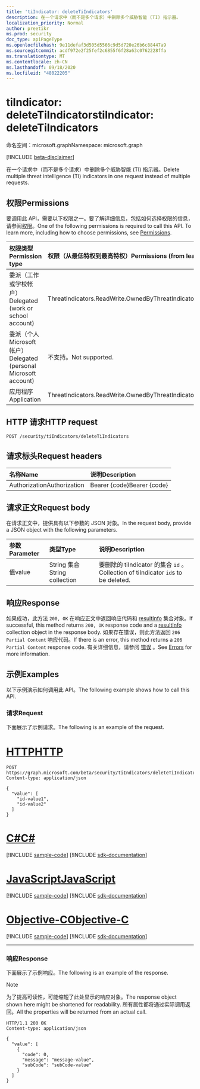 ```yaml
---
title: 'tiIndicator: deleteTiIndicators'
description: 在一个请求中（而不是多个请求）中删除多个威胁智能 (TI) 指示器。
localization_priority: Normal
author: preetikr
ms.prod: security
doc_type: apiPageType
ms.openlocfilehash: 9e11defaf3d505d5566c9d5d720e26b6c88447a9
ms.sourcegitcommit: acdf972e2f25fef2c6855f6f28a63c0762228ffa
ms.translationtype: MT
ms.contentlocale: zh-CN
ms.lasthandoff: 09/18/2020
ms.locfileid: "48022205"
---
```

# <a name="tiindicator-deletetiindicators"></a><span data-ttu-id="6c097-103">tiIndicator: deleteTiIndicators</span><span class="sxs-lookup"><span data-stu-id="6c097-103">tiIndicator: deleteTiIndicators</span></span>

<span data-ttu-id="6c097-104">命名空间：microsoft.graph</span><span class="sxs-lookup"><span data-stu-id="6c097-104">Namespace: microsoft.graph</span></span>

[!INCLUDE [beta-disclaimer](../../includes/beta-disclaimer.md)]

<span data-ttu-id="6c097-105">在一个请求中（而不是多个请求）中删除多个威胁智能 (TI) 指示器。</span><span class="sxs-lookup"><span data-stu-id="6c097-105">Delete multiple threat intelligence (TI) indicators in one request instead of multiple requests.</span></span>

## <a name="permissions"></a><span data-ttu-id="6c097-106">权限</span><span class="sxs-lookup"><span data-stu-id="6c097-106">Permissions</span></span>

<span data-ttu-id="6c097-p101">要调用此 API，需要以下权限之一。要了解详细信息，包括如何选择权限的信息，请参阅[权限](/graph/permissions-reference)。</span><span class="sxs-lookup"><span data-stu-id="6c097-p101">One of the following permissions is required to call this API. To learn more, including how to choose permissions, see [Permissions](/graph/permissions-reference).</span></span>

| <span data-ttu-id="6c097-109">权限类型</span><span class="sxs-lookup"><span data-stu-id="6c097-109">Permission type</span></span> | <span data-ttu-id="6c097-110">权限（从最低特权到最高特权）</span><span class="sxs-lookup"><span data-stu-id="6c097-110">Permissions (from least to most privileged)</span></span> |
|:---------------------------------------|:--------------------------------------------|
| <span data-ttu-id="6c097-111">委派（工作或学校帐户）</span><span class="sxs-lookup"><span data-stu-id="6c097-111">Delegated (work or school account)</span></span>     | <span data-ttu-id="6c097-112">ThreatIndicators.ReadWrite.OwnedBy</span><span class="sxs-lookup"><span data-stu-id="6c097-112">ThreatIndicators.ReadWrite.OwnedBy</span></span> |
| <span data-ttu-id="6c097-113">委派（个人 Microsoft 帐户）</span><span class="sxs-lookup"><span data-stu-id="6c097-113">Delegated (personal Microsoft account)</span></span> | <span data-ttu-id="6c097-114">不支持。</span><span class="sxs-lookup"><span data-stu-id="6c097-114">Not supported.</span></span> |
| <span data-ttu-id="6c097-115">应用程序</span><span class="sxs-lookup"><span data-stu-id="6c097-115">Application</span></span>                            | <span data-ttu-id="6c097-116">ThreatIndicators.ReadWrite.OwnedBy</span><span class="sxs-lookup"><span data-stu-id="6c097-116">ThreatIndicators.ReadWrite.OwnedBy</span></span> |

## <a name="http-request"></a><span data-ttu-id="6c097-117">HTTP 请求</span><span class="sxs-lookup"><span data-stu-id="6c097-117">HTTP request</span></span>

<!-- { "blockType": "ignored" } -->

```http
POST /security/tiIndicators/deleteTiIndicators
```

## <a name="request-headers"></a><span data-ttu-id="6c097-118">请求标头</span><span class="sxs-lookup"><span data-stu-id="6c097-118">Request headers</span></span>

| <span data-ttu-id="6c097-119">名称</span><span class="sxs-lookup"><span data-stu-id="6c097-119">Name</span></span>          | <span data-ttu-id="6c097-120">说明</span><span class="sxs-lookup"><span data-stu-id="6c097-120">Description</span></span>   |
|:--------------|:--------------|
| <span data-ttu-id="6c097-121">Authorization</span><span class="sxs-lookup"><span data-stu-id="6c097-121">Authorization</span></span> | <span data-ttu-id="6c097-122">Bearer {code}</span><span class="sxs-lookup"><span data-stu-id="6c097-122">Bearer {code}</span></span> |

## <a name="request-body"></a><span data-ttu-id="6c097-123">请求正文</span><span class="sxs-lookup"><span data-stu-id="6c097-123">Request body</span></span>

<span data-ttu-id="6c097-124">在请求正文中，提供具有以下参数的 JSON 对象。</span><span class="sxs-lookup"><span data-stu-id="6c097-124">In the request body, provide a JSON object with the following parameters.</span></span>

| <span data-ttu-id="6c097-125">参数</span><span class="sxs-lookup"><span data-stu-id="6c097-125">Parameter</span></span>    | <span data-ttu-id="6c097-126">类型</span><span class="sxs-lookup"><span data-stu-id="6c097-126">Type</span></span>        | <span data-ttu-id="6c097-127">说明</span><span class="sxs-lookup"><span data-stu-id="6c097-127">Description</span></span> |
|:-------------|:------------|:------------|
|<span data-ttu-id="6c097-128">值</span><span class="sxs-lookup"><span data-stu-id="6c097-128">value</span></span>|<span data-ttu-id="6c097-129">String 集合</span><span class="sxs-lookup"><span data-stu-id="6c097-129">String collection</span></span>| <span data-ttu-id="6c097-130">要删除的 tiIndicator 的集合 `id` 。</span><span class="sxs-lookup"><span data-stu-id="6c097-130">Collection of tiIndicator `id`s to be deleted.</span></span> |

## <a name="response"></a><span data-ttu-id="6c097-131">响应</span><span class="sxs-lookup"><span data-stu-id="6c097-131">Response</span></span>

<span data-ttu-id="6c097-132">如果成功，此方法 `200, OK` 在响应正文中返回响应代码和 [resultInfo](../resources/resultinfo.md) 集合对象。</span><span class="sxs-lookup"><span data-stu-id="6c097-132">If successful, this method returns `200, OK` response code and a [resultInfo](../resources/resultinfo.md) collection object in the response body.</span></span> <span data-ttu-id="6c097-133">如果存在错误，则此方法返回 `206 Partial Content` 响应代码。</span><span class="sxs-lookup"><span data-stu-id="6c097-133">If there is an error, this method returns a `206 Partial Content` response code.</span></span>  <span data-ttu-id="6c097-134">有关详细信息，请参阅 [错误](../resources/security-error-codes.md#threat-indicator-bulk-action-errors) 。</span><span class="sxs-lookup"><span data-stu-id="6c097-134">See [Errors](../resources/security-error-codes.md#threat-indicator-bulk-action-errors) for more information.</span></span>

## <a name="examples"></a><span data-ttu-id="6c097-135">示例</span><span class="sxs-lookup"><span data-stu-id="6c097-135">Examples</span></span>

<span data-ttu-id="6c097-136">以下示例演示如何调用此 API。</span><span class="sxs-lookup"><span data-stu-id="6c097-136">The following example shows how to call this API.</span></span>

### <a name="request"></a><span data-ttu-id="6c097-137">请求</span><span class="sxs-lookup"><span data-stu-id="6c097-137">Request</span></span>

<span data-ttu-id="6c097-138">下面展示了示例请求。</span><span class="sxs-lookup"><span data-stu-id="6c097-138">The following is an example of the request.</span></span>

# <a name="http"></a>[<span data-ttu-id="6c097-139">HTTP</span><span class="sxs-lookup"><span data-stu-id="6c097-139">HTTP</span></span>](#tab/http)
<!-- {
  "blockType": "request",
  "name": "tiindicator_deletetiindicators"
}-->

```http
POST https://graph.microsoft.com/beta/security/tiIndicators/deleteTiIndicators
Content-type: application/json

{
  "value": [
    "id-value1",
    "id-value2"
  ]
}
```
# <a name="c"></a>[<span data-ttu-id="6c097-140">C#</span><span class="sxs-lookup"><span data-stu-id="6c097-140">C#</span></span>](#tab/csharp)
[!INCLUDE [sample-code](../includes/snippets/csharp/tiindicator-deletetiindicators-csharp-snippets.md)]
[!INCLUDE [sdk-documentation](../includes/snippets/snippets-sdk-documentation-link.md)]

# <a name="javascript"></a>[<span data-ttu-id="6c097-141">JavaScript</span><span class="sxs-lookup"><span data-stu-id="6c097-141">JavaScript</span></span>](#tab/javascript)
[!INCLUDE [sample-code](../includes/snippets/javascript/tiindicator-deletetiindicators-javascript-snippets.md)]
[!INCLUDE [sdk-documentation](../includes/snippets/snippets-sdk-documentation-link.md)]

# <a name="objective-c"></a>[<span data-ttu-id="6c097-142">Objective-C</span><span class="sxs-lookup"><span data-stu-id="6c097-142">Objective-C</span></span>](#tab/objc)
[!INCLUDE [sample-code](../includes/snippets/objc/tiindicator-deletetiindicators-objc-snippets.md)]
[!INCLUDE [sdk-documentation](../includes/snippets/snippets-sdk-documentation-link.md)]

---


### <a name="response"></a><span data-ttu-id="6c097-143">响应</span><span class="sxs-lookup"><span data-stu-id="6c097-143">Response</span></span>

<span data-ttu-id="6c097-144">下面展示了示例响应。</span><span class="sxs-lookup"><span data-stu-id="6c097-144">The following is an example of the response.</span></span>

> [!NOTE]
> <span data-ttu-id="6c097-145">为了提高可读性，可能缩短了此处显示的响应对象。</span><span class="sxs-lookup"><span data-stu-id="6c097-145">The response object shown here might be shortened for readability.</span></span> <span data-ttu-id="6c097-146">所有属性都将通过实际调用返回。</span><span class="sxs-lookup"><span data-stu-id="6c097-146">All the properties will be returned from an actual call.</span></span>

<!-- {
  "blockType": "response",
  "truncated": true,
  "@odata.type": "microsoft.graph.resultInfo",
  "isCollection": true
} -->

```http
HTTP/1.1 200 OK
Content-type: application/json

{
  "value": [
    {
      "code": 0,
      "message": "message-value",
      "subCode": "subCode-value"
    }
  ]
}
```

<!-- uuid: 16cd6b66-4b1a-43a1-adaf-3a886856ed98
2019-02-04 14:57:30 UTC -->
<!-- {
  "type": "#page.annotation",
  "description": "tiIndicator: deleteTiIndicators",
  "keywords": "",
  "section": "documentation",
  "tocPath": "",
  "suppressions": [
  ]
}-->


